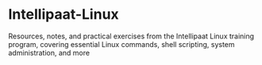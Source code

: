 # Intellipaat-Linux

Resources, notes, and practical exercises from the Intellipaat Linux training program, covering essential Linux commands, shell scripting, system administration, and more
